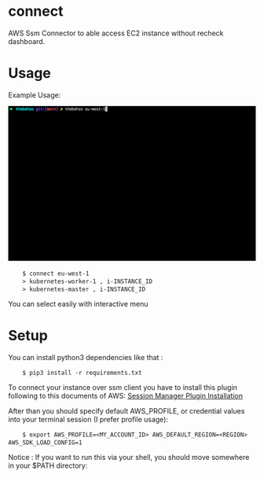 # connect
AWS Ssm Connector to able access EC2 instance without recheck dashboard.

# Usage
Example Usage:

<img src="./img/demo.gif"></img>
```
    $ connect eu-west-1
    > kubernetes-worker-1 , i-INSTANCE_ID
    > kubernetes-master , i-INSTANCE_ID

```

You can select easily with interactive menu

# Setup
You can install python3 dependencies like that :
```
    $ pip3 install -r requirements.txt
```

To connect your instance over ssm client you have to install this plugin following to this documents of AWS:
<a href="https://docs.aws.amazon.com/systems-manager/latest/userguide/session-manager-working-with-install-plugin.html">Session Manager Plugin Installation</a>

After than you should specify default AWS_PROFILE, or credential values into your terminal session (I prefer profile usage):

```
    $ export AWS_PROFILE=<MY_ACCOUNT_ID> AWS_DEFAULT_REGION=<REGION> AWS_SDK_LOAD_CONFIG=1
```

Notice : If you want to run this via your shell, you should move somewhere in your $PATH directory:
